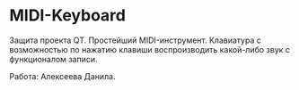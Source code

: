 # MIDI-Keyboard

Защита проекта QT. Простейший MIDI-инструмент. Клавиатура с возможностью по нажатию клавиши воспроизводить какой-либо звук с функционалом записи.

Работа: Алексеева Данила.
